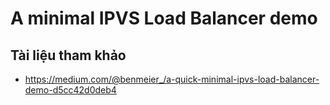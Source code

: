 # A minimal IPVS Load Balancer demo


## Tài liệu tham khảo
- https://medium.com/@benmeier_/a-quick-minimal-ipvs-load-balancer-demo-d5cc42d0deb4
